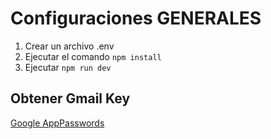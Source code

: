 # Configuraciones GENERALES

1. Crear un archivo .env
2. Ejecutar el comando `npm install`
3. Ejecutar `npm run dev`

## Obtener Gmail Key

[Google AppPasswords](https://myaccount.google.com/u/0/apppasswords)
